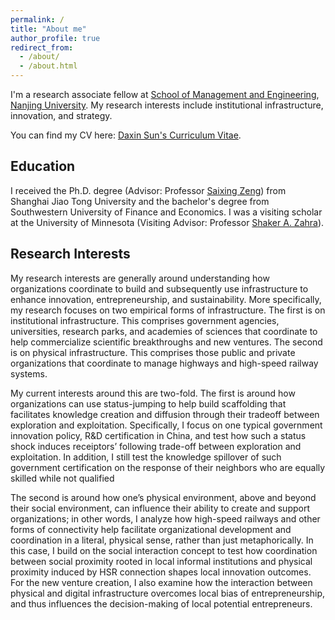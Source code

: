 ```yaml
---
permalink: /
title: "About me"
author_profile: true
redirect_from: 
  - /about/
  - /about.html
---
```


I'm a research associate fellow at [School of Management and Engineering](https://sme.nju.edu.cn/englishversion/main.htm), [Nanjing University](https://www.nju.edu.cn/). My research interests include institutional infrastructure, innovation, and strategy.

You can find my CV here: [Daxin Sun's Curriculum Vitae](../assets/Sun-Daxin-CV-website.pdf).



<h2>Education</h2>
<p> I received the Ph.D. degree (Advisor: Professor <a href="https://www.cityu.edu.hk/adse/mehxli.htm">Saixing Zeng</a>) from Shanghai Jiao Tong University and the bachelor's degree from Southwestern University of Finance and Economics. 
I was a visiting scholar at the University of Minnesota (Visiting Advisor: Professor <a href="https://carlsonschool.umn.edu/faculty/shaker-zahra">Shaker A. Zahra</a>).
</p>

<h2>Research Interests</h2>
<p>
My research interests are generally around understanding how organizations coordinate to build and subsequently use infrastructure to enhance innovation, entrepreneurship, and sustainability. More specifically, my research focuses on two empirical forms of infrastructure. The first is on institutional infrastructure. This comprises government agencies, universities, research parks, and academies of sciences that coordinate to help commercialize scientific breakthroughs and new ventures. The second is on physical infrastructure. This comprises those public and private organizations that coordinate to manage highways and high-speed railway systems. 

My current interests around this are two-fold. The first is around how organizations can use status-jumping to help build scaffolding that facilitates knowledge creation and diffusion through their tradeoff between exploration and exploitation. Specifically, I focus on one typical government innovation policy, R&D certification in China, and test how such a status shock induces receiptors’ following trade-off between exploration and exploitation. In addition, I still test the knowledge spillover of such government certification on the response of their neighbors who are equally skilled while not qualified 

The second is around how one’s physical environment, above and beyond their social environment, can influence their ability to create and support organizations; in other words, I analyze how high-speed railways and other forms of connectivity help facilitate organizational development and coordination in a literal, physical sense, rather than just metaphorically. In this case, I build on the social interaction concept to test how coordination between social proximity rooted in local informal institutions and physical proximity induced by HSR connection shapes local innovation outcomes. For the new venture creation, I also examine how the interaction between physical and digital infrastructure overcomes local bias of entrepreneurship, and thus influences the decision-making of local potential entrepreneurs. 


